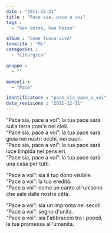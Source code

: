 ```yaml
---
date : "2011-12-31"
title : "Pace sia, pace a voi"
tags : 
  - "Gen Verde, Gen Rosso"

album : "Come fuoco vivo"
tonalita : "Mi"
categories : 
  - "Liturgica"

gruppo : 
  - ""

momenti : 
  - "Pace"

identificatore : "pace_sia_pace_a_voi"
data_revisione : "2011-12-31"
---
```

  
  
 “Pace sia, pace a voi”: la tua pace sarà  
sulla terra com'è nei cieli.  
“Pace sia, pace a voi”: la tua pace sarà  
gioia nei nostri occhi, nei cuori.  
“Pace sia, pace a voi”: la tua pace sarà  
luce limpida nei pensieri.  
“Pace sia, pace a voi”: la tua pace sarà  
una casa per tutti.   
  
  
“Pace a voi”: sia il tuo dono visibile.  
“Pace a voi”: la tua eredità.  
“Pace a voi”: come un canto all'unisono  
che sale dalle nostre città.  
  
  
“Pace a voi”: sia un impronta nei secoli.  
“Pace a voi”: segno d'unità.  
“Pace a voi”: sia l'abbraccio tra i popoli,  
la tua promessa all'umanità.  
  
  
  
